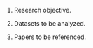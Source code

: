 
1. Research objective.
   
	
 
3. Datasets to be analyzed.
   
	
 
5. Papers to be referenced.
   
	

 
